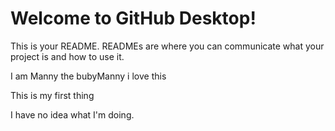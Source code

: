 # Welcome to GitHub Desktop!

This is your README. READMEs are where you can communicate what your project is and how to use it.


I am Manny the bubyManny
i love this

This is my first thing

I have no idea what I'm doing. 